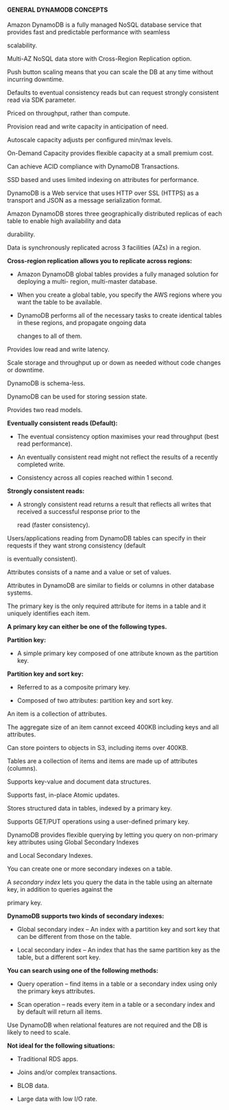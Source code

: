 #### GENERAL DYNAMODB CONCEPTS


Amazon DynamoDB is a fully managed NoSQL database service that provides fast and predictable performance with seamless

scalability.


Multi-AZ NoSQL data store with Cross-Region Replication option.


Push button scaling means that you can scale the DB at any time without incurring downtime.


Defaults to eventual consistency reads but can request strongly consistent read via SDK parameter.


Priced on throughput, rather than compute.


Provision read and write capacity in anticipation of need.


Autoscale capacity adjusts per configured min/max levels.


On-Demand Capacity provides flexible capacity at a small premium cost.


Can achieve ACID compliance with DynamoDB Transactions.


SSD based and uses limited indexing on attributes for performance.


DynamoDB is a Web service that uses HTTP over SSL (HTTPS) as a transport and JSON as a message serialization format.


Amazon DynamoDB stores three geographically distributed replicas of each table to enable high availability and data

durability.


Data is synchronously replicated across 3 facilities (AZs) in a region.


**Cross-region replication allows you to replicate across regions:**


- Amazon DynamoDB global tables provides a fully managed solution for deploying a multi- region, multi-master database.

- When you create a global table, you specify the AWS regions where you want the table to be available.

- DynamoDB performs all of the necessary tasks to create identical tables in these regions, and propagate ongoing data

  changes to all of them.


Provides low read and write latency.


Scale storage and throughput up or down as needed without code changes or downtime.


DynamoDB is schema-less.


DynamoDB can be used for storing session state.


Provides two read models.


**Eventually consistent reads (Default):**


- The eventual consistency option maximises your read throughput (best read performance).

- An eventually consistent read might not reflect the results of a recently completed write.

- Consistency across all copies reached within 1 second.


**Strongly consistent reads:**


- A strongly consistent read returns a result that reflects all writes that received a successful response prior to the

  read (faster consistency).


Users/applications reading from DynamoDB tables can specify in their requests if they want strong consistency (default

is eventually consistent).


Attributes consists of a name and a value or set of values.


Attributes in DynamoDB are similar to fields or columns in other database systems.


The primary key is the only required attribute for items in a table and it uniquely identifies each item.


**A primary key can either be one of the following types.**


**Partition key:**


- A simple primary key composed of one attribute known as the partition key.


**Partition key and sort key:**


- Referred to as a composite primary key.

- Composed of two attributes: partition key and sort key.


An item is a collection of attributes.


The aggregate size of an item cannot exceed 400KB including keys and all attributes.


Can store pointers to objects in S3, including items over 400KB.


Tables are a collection of items and items are made up of attributes (columns).


Supports key-value and document data structures.


Supports fast, in-place Atomic updates.


Stores structured data in tables, indexed by a primary key.


Supports GET/PUT operations using a user-defined primary key.


DynamoDB provides flexible querying by letting you query on non-primary key attributes using Global Secondary Indexes

and Local Secondary Indexes.


You can create one or more secondary indexes on a table.


A _secondary index_ lets you query the data in the table using an alternate key, in addition to queries against the

primary key.


**DynamoDB supports two kinds of secondary indexes:**


- Global secondary index – An index with a partition key and sort key that can be different from those on the table.

- Local secondary index – An index that has the same partition key as the table, but a different sort key.


**You can search using one of the following methods:**


- Query operation – find items in a table or a secondary index using only the primary keys attributes.

- Scan operation – reads every item in a table or a secondary index and by default will return all items.


Use DynamoDB when relational features are not required and the DB is likely to need to scale.


**Not ideal for the following situations:**


- Traditional RDS apps.

- Joins and/or complex transactions.

- BLOB data.

- Large data with low I/O rate.

